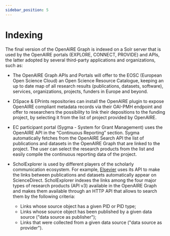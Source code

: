 ```yaml
---
sidebar_position: 5
---
```


# Indexing

The final version of the OpenAIRE Graph is indexed on a Solr server that is used by the OpenAIRE portals (EXPLORE, CONNECT, PROVIDE) and APIs, the latter adopted by several third-party applications and organizations, such as:

* The OpenAIRE Graph APIs and Portals will offer to the EOSC (European Open Science Cloud) an Open Science Resource Catalogue, keeping an up to date map of all research results (publications, datasets, software), services, organizations, projects, funders in Europe and beyond.

* DSpace & EPrints repositories can install the OpenAIRE plugin to expose OpenAIRE compliant metadata records via their OAI-PMH endpoint and offer to researchers the possibility to link their depositions to the funding project, by selecting it from the list of project provided by OpenAIRE.

* EC participant portal (Sygma - System for Grant Management) uses the OpenAIRE API in the “Continuous Reporting” section. Sygma automatically fetches from the OpenAIRE Search API the list of publications and datasets in the OpenAIRE Graph that are linked to the project. The user can select the research products from the list and easily compile the continuous reporting data of the project.

* ScholExplorer is used by different players of the scholarly communication ecosystem. For example, [Elsevier](https://www.elsevier.com/authors/tools-and-resources/research-data/data-base-linking) uses its API to make the links between 
publications and datasets automatically appear on ScienceDirect.
ScholExplorer indexes the links among the four major types of research products (API v3) available in the OpenAIRE Graph and makes them available through an HTTP API that allows 
to search them by the following criteria:
  * Links whose source object has a given PID or PID type;
  * Links whose source object has been published by a given data source ("data source as publisher");
  * Links that were collected from a given data source ("data source as provider").
